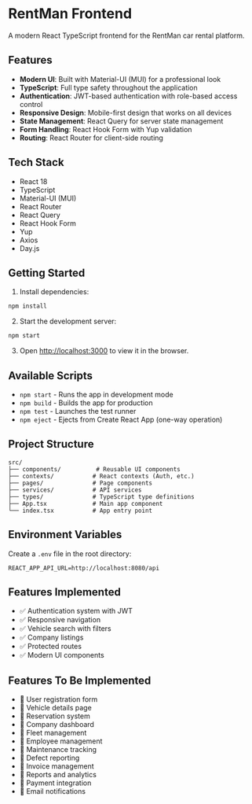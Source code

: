 # RentMan Frontend

A modern React TypeScript frontend for the RentMan car rental platform.

## Features

- **Modern UI**: Built with Material-UI (MUI) for a professional look
- **TypeScript**: Full type safety throughout the application
- **Authentication**: JWT-based authentication with role-based access control
- **Responsive Design**: Mobile-first design that works on all devices
- **State Management**: React Query for server state management
- **Form Handling**: React Hook Form with Yup validation
- **Routing**: React Router for client-side routing

## Tech Stack

- React 18
- TypeScript
- Material-UI (MUI)
- React Router
- React Query
- React Hook Form
- Yup
- Axios
- Day.js

## Getting Started

1. Install dependencies:
```bash
npm install
```

2. Start the development server:
```bash
npm start
```

3. Open [http://localhost:3000](http://localhost:3000) to view it in the browser.

## Available Scripts

- `npm start` - Runs the app in development mode
- `npm build` - Builds the app for production
- `npm test` - Launches the test runner
- `npm eject` - Ejects from Create React App (one-way operation)

## Project Structure

```
src/
├── components/          # Reusable UI components
├── contexts/           # React contexts (Auth, etc.)
├── pages/              # Page components
├── services/           # API services
├── types/              # TypeScript type definitions
├── App.tsx             # Main app component
└── index.tsx           # App entry point
```

## Environment Variables

Create a `.env` file in the root directory:

```
REACT_APP_API_URL=http://localhost:8080/api
```

## Features Implemented

- ✅ Authentication system with JWT
- ✅ Responsive navigation
- ✅ Vehicle search with filters
- ✅ Company listings
- ✅ Protected routes
- ✅ Modern UI components

## Features To Be Implemented

- 🔄 User registration form
- 🔄 Vehicle details page
- 🔄 Reservation system
- 🔄 Company dashboard
- 🔄 Fleet management
- 🔄 Employee management
- 🔄 Maintenance tracking
- 🔄 Defect reporting
- 🔄 Invoice management
- 🔄 Reports and analytics
- 🔄 Payment integration
- 🔄 Email notifications

